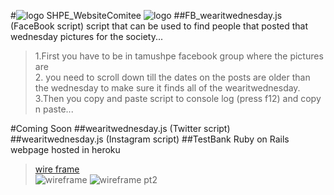[logo]: https://df54abf07b1a8f7d6319d246a73691b9655f3e13.googledrive.com/host/0BzkkGdjVt34FekxBMk5BbzNocEU/images/logotop.png
#![logo]  SHPE_WebsiteComitee ![logo]
##FB_wearitwednesday.js (FaceBook script)
script that can be used to find people that posted that wednesday pictures for the society...  
>1.First you have to be in tamushpe facebook group where the pictures are  
>2. you need to scroll down till the dates on the posts are older than the wednesday
to make sure it finds all of the wearitwednesday.   
>3.Then you copy and paste script to console log (press f12) and copy n paste...

#Coming Soon
##wearitwednesday.js (Twitter script)
##wearitwednesday.js (Instagram script)
##TestBank Ruby on Rails webpage hosted in heroku
>[wire frame](https://wireframe.cc/MtjUhK)  
>![wireframe](http://i.gyazo.com/1f807fd8e110cadd7535ebfc2fbc4365.png)
>![wireframe pt2](http://i.gyazo.com/74b0e5720b4532a2690d476f46cfa46a.png)
